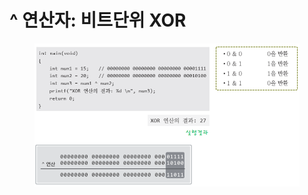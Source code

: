 # ^ 연산자: 비트단위 XOR

<figure><img src="../../../../../.gitbook/assets/image (3).png" alt=""><figcaption></figcaption></figure>
